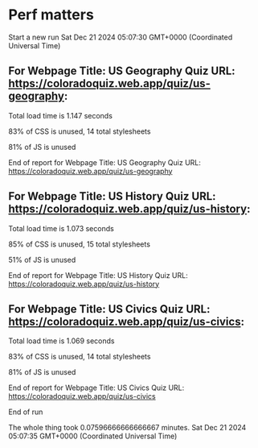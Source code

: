 # Perf matters


Start a new run
Sat Dec 21 2024 05:07:30 GMT+0000 (Coordinated Universal Time)








## For Webpage Title: US Geography Quiz URL: https://coloradoquiz.web.app/quiz/us-geography: 


Total load time is 1.147 seconds


83% of CSS is unused, 14 total stylesheets


81% of JS is unused


End of report for Webpage Title: US Geography Quiz URL: https://coloradoquiz.web.app/quiz/us-geography




## For Webpage Title: US History Quiz URL: https://coloradoquiz.web.app/quiz/us-history: 


Total load time is 1.073 seconds


85% of CSS is unused, 15 total stylesheets


51% of JS is unused


End of report for Webpage Title: US History Quiz URL: https://coloradoquiz.web.app/quiz/us-history




## For Webpage Title: US Civics Quiz URL: https://coloradoquiz.web.app/quiz/us-civics: 


Total load time is 1.069 seconds


83% of CSS is unused, 14 total stylesheets


81% of JS is unused


End of report for Webpage Title: US Civics Quiz URL: https://coloradoquiz.web.app/quiz/us-civics


End of run


The whole thing took 0.07596666666666667 minutes.
Sat Dec 21 2024 05:07:35 GMT+0000 (Coordinated Universal Time)




